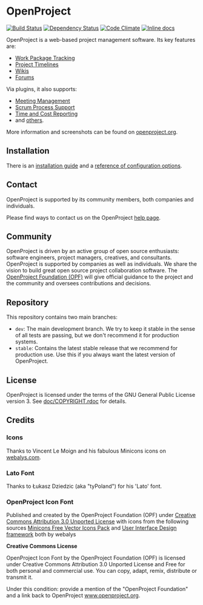 # OpenProject

[<img src="https://travis-ci.org/opf/openproject.svg?branch=dev" alt="Build Status" />](https://travis-ci.org/opf/openproject)
[<img src="https://gemnasium.com/opf/openproject.png" alt="Dependency Status" />](https://gemnasium.com/opf/openproject)
[![Code Climate](https://codeclimate.com/github/opf/openproject/badges/gpa.svg)](https://codeclimate.com/github/opf/openproject)
[![Inline docs](http://inch-ci.org/github/opf/openproject.png?branch=release/4.0)](http://inch-ci.org/github/opf/openproject)

OpenProject is a web-based project management software. Its key features are:

* [Work Package Tracking](https://openproject.org/features/work-packages/)
* [Project Timelines](https://openproject.org/features/timelines/)
* [Wikis](https://openproject.org/features/wiki/)
* [Forums](https://openproject.org/features/more/)

Via plugins, it also supports:

* [Meeting Management](https://openproject.org/features/more/)
* [Scrum Process Support](https://openproject.org/features/agile-scrum/)
* [Time and Cost Reporting](https://openproject.org/features/time-and-costs/)
* and [others](https://openproject.org/download/install-plugins/).

More information and screenshots can be found on [openproject.org](https://www.openproject.org).

## Installation

There is an [installation guide](https://openproject.org/download/) and a [reference of configuration options](doc/CONFIGURATION.md).

## Contact

OpenProject is supported by its community members, both companies and individuals.

Please find ways to contact us on the OpenProject [help page](https://www.openproject.org/help).

## Community

OpenProject is driven by an active group of open source enthusiasts: software engineers, project managers, creatives, and consultants. OpenProject is supported by companies as well as individuals. We share the vision to build great open source project collaboration software.
The [OpenProject Foundation (OPF)](https://www.openproject.org/projects/openproject/wiki/OpenProject_Foundation) will give official guidance to the project and the community and oversees contributions and decisions.

## Repository

This repository contains two main branches:

* `dev`: The main development branch. We try to keep it stable in the sense of all tests are passing, but we don't recommend it for production systems.
* `stable`: Contains the latest stable release that we recommend for production use. Use this if you always want the latest version of OpenProject.

## License

OpenProject is licensed under the terms of the GNU General Public License version 3.
See [doc/COPYRIGHT.rdoc](doc/COPYRIGHT.rdoc) for details.

## Credits

### Icons

Thanks to Vincent Le Moign and his fabulous Minicons icons on [webalys.com](http://www.webalys.com/minicons/icons-free-pack.php).

### Lato Font

Thanks to Łukasz Dziedzic (aka "tyPoland") for his 'Lato' font.

### OpenProject Icon Font
Published and created by the OpenProject Foundation (OPF) under [Creative Commons Attribution 3.0 Unported License](http://creativecommons.org/licenses/by/3.0/)
with icons from the following sources
[Minicons Free Vector Icons Pack](http://www.webalys.com/minicons) and
[User Interface Design framework](http://www.webalys.com/design-interface-application-framework.php) both by webalys

**Creative Commons License**

OpenProject Icon Font by the OpenProject Foundation (OPF) is licensed under Creative Commons Attribution 3.0 Unported License
and Free for both personal and commercial use. You can copy, adapt, remix, distribute or transmit it.

Under this condition: provide a mention of the "OpenProject Foundation" and a link back to OpenProject www.openproject.org.

